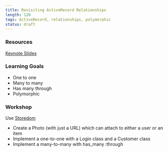 ```yaml
---
title: Revisiting ActiveRecord Relationships
length: 120
tags: ActiveRecord, relationships, polymorphic
status: draft
---
```


### Resources
[Keynote Slides](https://www.dropbox.com/sh/5ivjdaqg4lgix6v/AAApF1jJsbXHgXVkwPeTW8uBa/ActiveRecord%20Relationships.key?dl=0)

### Learning Goals
- One to one
- Many to many
- Has many through
- Polymorphic

### Workshop
Use [Storedom](https://github.com/turingschool-examples/storedom)
- Create a Photo (with just a URL) which can attach to either a user or an item
- Implement a one-to-one with a Login class and a Customer class
- Implement a many-to-many with has_many :through

